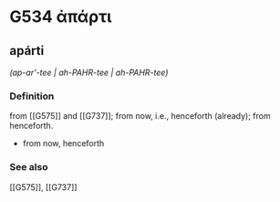 # G534 ἀπάρτι

## apárti

_(ap-ar'-tee | ah-PAHR-tee | ah-PAHR-tee)_

### Definition

from [[G575]] and [[G737]]; from now, i.e., henceforth (already); from henceforth.

- from now, henceforth

### See also

[[G575]], [[G737]]

